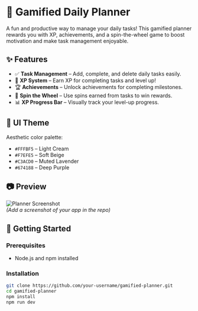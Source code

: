 # 🎯 Gamified Daily Planner

A fun and productive way to manage your daily tasks! This gamified planner rewards you with XP, achievements, and a spin-the-wheel game to boost motivation and make task management enjoyable.

## ✨ Features

- ✅ **Task Management** – Add, complete, and delete daily tasks easily.
- 🧠 **XP System** – Earn XP for completing tasks and level up!
- 🏆 **Achievements** – Unlock achievements for completing milestones.
- 🎡 **Spin the Wheel** – Use spins earned from tasks to win rewards.
- 📊 **XP Progress Bar** – Visually track your level-up progress.

## 🎨 UI Theme

Aesthetic color palette:
- `#FFFBF5` – Light Cream
- `#F7EFE5` – Soft Beige
- `#C3ACD0` – Muted Lavender
- `#674188` – Deep Purple

## 📷 Preview

![Planner Screenshot](preview.png)  
*(Add a screenshot of your app in the repo)*

## 🚀 Getting Started

### Prerequisites
- Node.js and npm installed

### Installation

```bash
git clone https://github.com/your-username/gamified-planner.git
cd gamified-planner
npm install
npm run dev
